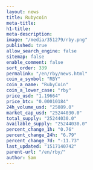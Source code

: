 ```yaml
---
layout: news
title: Rubycoin
meta-title: 
h1-title: 
meta-description: 
image: "/media/351279/rby.png"
published: true
allow_search_engine: false
sitemap: false
enable_comment: false
sort_order: 339
permalink: "/en/rby/news.html"
coin_a_symbol: "RBY"
coin_a_name: "RubyCoin"
coin_a_lower_case: "rby"
price_usd: "1.19664"
price_btc: "0.00010184"
24h_volume_usd: "25089.0"
market_cap_usd: "25244030.0"
total_supply: "25244030.0"
available_supply: "25244030.0"
percent_change_1h: "0.76"
percent_change_24h: "6.79"
percent_change_7d: "-11.73"
last_updated: "1517140742"
parent-url: "/en/rby/"
author: Sam
---
```


